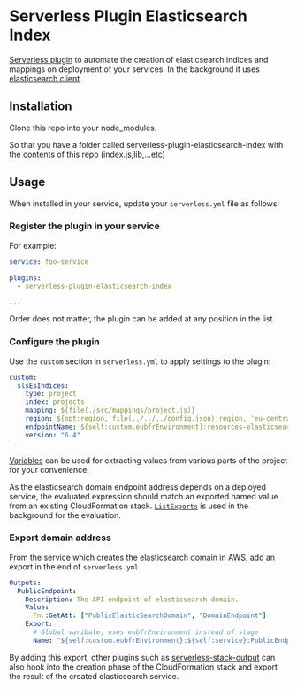# Serverless Plugin Elasticsearch Index

[Serverless plugin](https://serverless.com/framework/docs/providers/aws/guide/plugins/)
to automate the creation of elasticsearch indices and mappings on deployment of your services.
In the background it uses [elasticsearch client](https://github.com/elastic/elasticsearch-js).

## Installation
Clone this repo into your node_modules.

So that you have a folder called serverless-plugin-elasticsearch-index with the contents of this repo (index.js,lib,...etc)


## Usage

When installed in your service, update your `serverless.yml` file as follows:

### Register the plugin in your service

For example:

```yaml
service: foo-service

plugins:
  - serverless-plugin-elasticsearch-index

...
```

Order does not matter, the plugin can be added at any position in the list.

### Configure the plugin

Use the `custom` section in `serverless.yml` to apply settings to the plugin:

```yaml
custom:
  slsEsIndices:
    type: project
    index: projects
    mapping: ${file(./src/mappings/project.js)}
    region: ${opt:region, file(../../../config.json):region, 'eu-central-1'}
    endpointName: ${self:custom.eubfrEnvironment}:resources-elasticsearch:PublicEndpoint
    version: "6.4"
...
```

[Variables](https://serverless.com/framework/docs/providers/aws/guide/variables/)
can be used for extracting values from various parts of the project for your convenience.

As the elasticsearch domain endpoint address depends on a deployed service,
the evaluated expression should match an exported named value from an existing CloudFormation stack. [`ListExports`](https://docs.aws.amazon.com/AWSCloudFormation/latest/APIReference/API_ListExports.html) is used in the background for the evaluation.

### Export domain address

From the service which creates the elasticsearch domain in AWS, add an export in the end of `serverless.yml`

```yaml
Outputs:
  PublicEndpoint:
    Description: The API endpoint of elasticsearch domain.
    Value:
      Fn::GetAtt: ["PublicElasticSearchDomain", "DomainEndpoint"]
    Export:
      # Global varibale, uses eubfrEnvironment instead of stage
      Name: "${self:custom.eubfrEnvironment}:${self:service}:PublicEndpoint"
```

By adding this export, other plugins such as [serverless-stack-output](https://github.com/sbstjn/serverless-stack-output)
can also hook into the creation phase of the CloudFormation stack and export the result of the created elasticsearch service.
